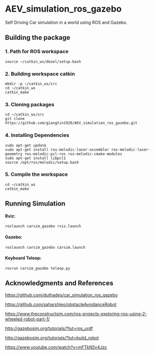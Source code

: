 # AEV_simulation_ros_gazebo

Self Driving Car simulation in a world using ROS and Gazebo.

## Building the package

### 1. Path for ROS workspace

    source ~/catkin_ws/devel/setup.bash

### 2. Building workspace catkin

    mkdir -p ~/catkin_ws/src
    cd ~/catkin_ws
    catkin_make
    
### 3. Cloning packages

    cd ~/catkin_ws/src
    git clone https://github.com/giangtin1920/AEV_simulation_ros_gazebo.git
    
### 4. Installing Dependencies

    sudo apt-get update
    sudo apt-get install ros-melodic-laser-assembler ros-melodic-laser-geometry ros-melodic-pcl-ros ros-melodic-cmake-modules
    sudo apt-get install libpcl1
    source /opt/ros/melodic/setup.bash

### 5. Compile the workspace

    cd ~/catkin_ws
    catkin_make

## Running Simulation

#### Rviz:

    roslaunch carsim_gazebo rviz.launch

#### Gazebo:

    roslaunch carsim_gazebo carsim.launch

#### Keyboard Teleop:

    rosrun carsim_gazebo teleop.py

## Acknowledgments and References

https://github.com/duthades/car_simulation_ros_gazebo

https://github.com/saharshleo/obstacleAvoidanceRobot

https://www.theconstructsim.com/ros-projects-exploring-ros-using-2-wheeled-robot-part-1/

http://gazebosim.org/tutorials/?tut=ros_urdf

http://gazebosim.org/tutorials/?tut=build_robot

https://www.youtube.com/watch?v=mFTkN5v4Jzc


